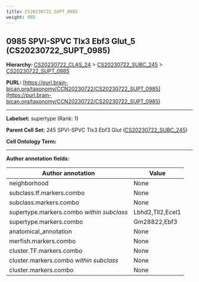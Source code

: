 ```yaml
---
title: CS20230722_SUPT_0985
weight: 985
---
```

## 0985 SPVI-SPVC Tlx3 Ebf3 Glut_5 (CS20230722_SUPT_0985)
<b>Hierarchy: </b>
[CS20230722_CLAS_24](../CS20230722_CLAS_24) >
[CS20230722_SUBC_245](../CS20230722_SUBC_245) >
[CS20230722_SUPT_0985](../CS20230722_SUPT_0985)

**PURL:** [https://purl.brain-bican.org/taxonomy/CCN20230722/CS20230722_SUPT_0985](https://purl.brain-bican.org/taxonomy/CCN20230722/CS20230722_SUPT_0985)

---


**Labelset:** supertype (Rank: 1)

**Parent Cell Set:** 245 SPVI-SPVC Tlx3 Ebf3 Glut ([CS20230722_SUBC_245](../CS20230722_SUBC_245))



**Cell Ontology Term:** 

[MARKER GENES.]: #


---

[TRANSFERRED ANNOTATIONS.]: #


[AUTHOR ANNOTATION FIELDS.]: #


**Author annotation fields:**

| Author annotation | Value |
|-------------------|-------|
|neighborhood|None|
|subclass.tf.markers.combo|None|
|subclass.markers.combo|None|
|supertype.markers.combo _within subclass_|Lbhd2,Tll2,Ecel1|
|supertype.markers.combo|Gm28822,Ebf3|
|anatomical_annotation|None|
|merfish.markers.combo|None|
|cluster.TF.markers.combo|None|
|cluster.markers.combo _within subclass_|None|
|cluster.markers.combo|None|
